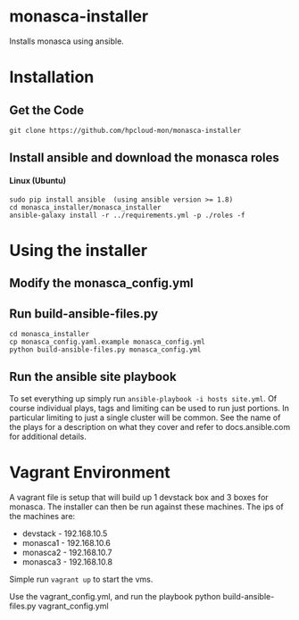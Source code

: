monasca-installer
=================

Installs monasca using ansible.

# Installation

## Get the Code

```
git clone https://github.com/hpcloud-mon/monasca-installer
```

## Install ansible and download the monasca roles
#### Linux (Ubuntu)
```
sudo pip install ansible  (using ansible version >= 1.8)
cd monasca_installer/monasca_installer
ansible-galaxy install -r ../requirements.yml -p ./roles -f
```

# Using the installer

## Modify the monasca_config.yml


## Run build-ansible-files.py 
```
cd monasca_installer
cp monasca_config.yaml.example monasca_config.yml
python build-ansible-files.py monasca_config.yml
```

## Run the ansible site playbook
To set everything up simply run `ansible-playbook -i hosts site.yml`. Of course individual plays, tags and
limiting can be used to run just portions. In particular limiting to just a single cluster will be common.
See the name of the plays for a description on what they cover and refer to docs.ansible.com for additional details.

# Vagrant Environment
A vagrant file is setup that will build up 1 devstack box and 3 boxes for monasca. The installer can then be run against these machines. The ips of
the machines are:
  - devstack - 192.168.10.5
  - monasca1 - 192.168.10.6
  - monasca2 - 192.168.10.7
  - monasca3 - 192.168.10.8

Simple run `vagrant up` to start the vms.

Use the vagrant_config.yml, and run the playbook
python build-ansible-files.py vagrant_config.yml
